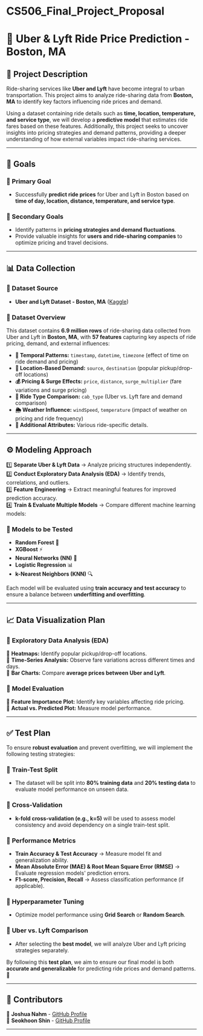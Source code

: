 # CS506_Final_Project_Proposal

# 🚗 Uber & Lyft Ride Price Prediction - Boston, MA  

## 📌 Project Description  
Ride-sharing services like **Uber and Lyft** have become integral to urban transportation. This project aims to analyze ride-sharing data from **Boston, MA** to identify key factors influencing ride prices and demand.  

Using a dataset containing ride details such as **time, location, temperature, and service type**, we will develop a **predictive model** that estimates ride fares based on these features. Additionally, this project seeks to uncover insights into pricing strategies and demand patterns, providing a deeper understanding of how external variables impact ride-sharing services.  

---

## 🎯 Goals  

### 🔹 Primary Goal  
- Successfully **predict ride prices** for Uber and Lyft in Boston based on **time of day, location, distance, temperature, and service type**.  

### 🔹 Secondary Goals  
- Identify patterns in **pricing strategies and demand fluctuations**.  
- Provide valuable insights for **users and ride-sharing companies** to optimize pricing and travel decisions.  

---

## 📊 Data Collection  

### 📌 Dataset Source  
- **Uber and Lyft Dataset - Boston, MA** ([Kaggle](https://www.kaggle.com/datasets/brllrb/uber-and-lyft-dataset-boston-ma))  

### 📌 Dataset Overview  
This dataset contains **6.9 million rows** of ride-sharing data collected from Uber and Lyft in **Boston, MA**, with **57 features** capturing key aspects of ride pricing, demand, and external influences:  

- **📅 Temporal Patterns:** `timestamp`, `datetime`, `timezone` (effect of time on ride demand and pricing)  
- **📍 Location-Based Demand:** `source`, `destination` (popular pickup/drop-off locations)  
- **💰 Pricing & Surge Effects:** `price`, `distance`, `surge_multiplier` (fare variations and surge pricing)  
- **🚖 Ride Type Comparison:** `cab_type` (Uber vs. Lyft fare and demand comparison)  
- **🌦 Weather Influence:** `windSpeed`, `temperature` (impact of weather on pricing and ride frequency)  
- **📌 Additional Attributes:** Various ride-specific details.  

---

## ⚙️ Modeling Approach  

1️⃣ **Separate Uber & Lyft Data** → Analyze pricing structures independently.  
2️⃣ **Conduct Exploratory Data Analysis (EDA)** → Identify trends, correlations, and outliers.  
3️⃣ **Feature Engineering** → Extract meaningful features for improved prediction accuracy.  
4️⃣ **Train & Evaluate Multiple Models** → Compare different machine learning models:  

### 🚀 Models to be Tested  
- **Random Forest** 🌲  
- **XGBoost** ⚡  
- **Neural Networks (NN)** 🤖  
- **Logistic Regression** 📊  
- **k-Nearest Neighbors (KNN)** 🔍  

Each model will be evaluated using **train accuracy and test accuracy** to ensure a balance between **underfitting and overfitting**.  

---

## 📈 Data Visualization Plan  

### 🔹 **Exploratory Data Analysis (EDA)**  
📌 **Heatmaps:** Identify popular pickup/drop-off locations.  
📌 **Time-Series Analysis:** Observe fare variations across different times and days.  
📌 **Bar Charts:** Compare **average prices between Uber and Lyft**.  

### 🔹 **Model Evaluation**  
📌 **Feature Importance Plot:** Identify key variables affecting ride pricing.  
📌 **Actual vs. Predicted Plot:** Measure model performance.  

---

## ✅ Test Plan  

To ensure **robust evaluation** and prevent overfitting, we will implement the following testing strategies:  

### 📌 **Train-Test Split**  
- The dataset will be split into **80% training data** and **20% testing data** to evaluate model performance on unseen data.  

### 📌 **Cross-Validation**  
- **k-fold cross-validation (e.g., k=5)** will be used to assess model consistency and avoid dependency on a single train-test split.  

### 📌 **Performance Metrics**  
- **Train Accuracy & Test Accuracy** → Measure model fit and generalization ability.  
- **Mean Absolute Error (MAE) & Root Mean Square Error (RMSE)** → Evaluate regression models' prediction errors.  
- **F1-score, Precision, Recall** → Assess classification performance (if applicable).  

### 📌 **Hyperparameter Tuning**  
- Optimize model performance using **Grid Search** or **Random Search**.  

### 📌 **Uber vs. Lyft Comparison**  
- After selecting the **best model**, we will analyze Uber and Lyft pricing strategies separately.  

By following this **test plan**, we aim to ensure our final model is both **accurate and generalizable** for predicting ride prices and demand patterns. 🚀  

---

## 📢 Contributors  
🚀 **Joshua Nahm** - [GitHub Profile](https://github.com/JoshuaNahm)  
🚀 **Seokhoon Shin** - [GitHub Profile](https://github.com/seokhoonshin)  

---


